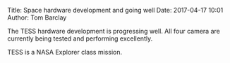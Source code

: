 Title: Space hardware development and going well
Date: 2017-04-17 10:01
Author: Tom Barclay

The TESS hardware development is progressing well. All four camera are currently being tested and performing excellently. 

TESS is a NASA Explorer class mission.